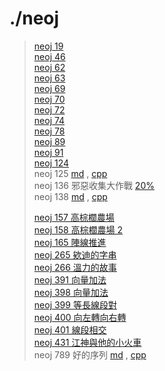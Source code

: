 # ./neoj
> [neoj 19](/neoj/neoj_19.cpp)  
> [neoj 46](/neoj/neoj_46.cpp)  
> [neoj 62](/neoj/neoj_62.cpp)  
> [neoj 63](/neoj/neoj_63.cpp)  
> [neoj 69](/neoj/neoj_69.cpp)  
> [neoj 70](/neoj/neoj_70.cpp)  
> [neoj 72](/neoj/neoj_72.cpp)  
> [neoj 74](/neoj/neoj_74.cpp)  
> [neoj 78](/neoj/neoj_78.cpp)  
> [neoj 89](/neoj/neoj_89.cpp)  
> [neoj 91](/neoj/neoj_91.cpp)  
> [neoj 124](/neoj/neoj_124.cpp)  
> neoj 125 [md](/neoj/neoj_125/neoj_125.md) , [cpp](/neoj/neoj_125/neoj_125.cpp)  
> neoj 136 邪惡收集大作戰 [20%](/neoj/neoj_136.cpp)  
> neoj 138 [md](/neoj/neoj_138/neoj_138.md) , [cpp](/neoj/neoj_138/neoj_138.cpp)  
>>
> [neoj 157 高棕櫚農場](/neoj/neoj_157.cpp)  
> [neoj 158 高棕櫚農場 2](/neoj/neoj_158.cpp)  
> [neoj 165 陣線推進](/neoj/neoj_165.cpp)  
> [neoj 265 欸迪的字串](/neoj/neoj_265.cpp)  
> [neoj 266 溫力的故事](/neoj/neoj_266.cpp)  
> [neoj 391 向量加法](/neoj/neoj_391.cpp)  
> [neoj 398 向量加法](/neoj/neoj_398.cpp)  
> [neoj 399 等長線段對](/neoj/neoj_399.cpp)  
> [neoj 400 向左轉向右轉](/neoj/neoj_400.cpp)  
> [neoj 401 線段相交](/neoj/neoj_401.cpp)  
> [neoj 431 江神與他的小火車](/neoj/neoj_431.cpp)  
> neoj 789 好的序列 [md](/neoj/neoj_789/neoj_789.md) , [cpp](/neoj/neoj_789/neoj_789.cpp)  
> 